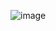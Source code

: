 ![image](https://github.com/Rahul-chaurasiya/Leetcode-Practice-Problem/assets/77222540/ead074e7-504f-44ba-88c3-ec762247b353)
